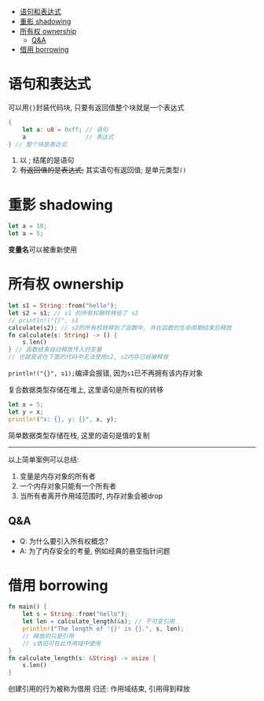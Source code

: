 <!--toc:start-->
- [语句和表达式](#语句和表达式)
- [重影 shadowing](#重影-shadowing)
- [所有权 ownership](#所有权-ownership)
  - [Q&A](#qa)
- [借用 borrowing](#借用-borrowing)
<!--toc:end-->

# 语句和表达式

可以用`{}`封装代码块, 只要有返回值整个块就是一个表达式

```rust
{
    let a: u8 = 0xff; // 语句
    a                 // 表达式
} // 整个块是表达式
```

1. 以 ; 结尾的是语句
2. ~~有返回值的是表达式;~~ 其实语句有返回值; 是单元类型`()`

# 重影 shadowing

```rust
let a = 10;
let a = 5;
```

**变量名**可以被重新使用

# 所有权 ownership

```rust
let s1 = String::from("hello");
let s2 = s1; // s1 的所有权被转移给了 s2
// println!("{}", s1
calculate(s2); // s2的所有权转移到了函数中, 并在函数的生命周期结束后释放
fn calculate(s: String) -> () {
    s.len()
} // 函数结束自动释放传入的变量
// 也就是说在下面的代码中无法使用s2, s2内存已经被释放
```

`println!("{}", s1);`编译会报错, 因为`s1`已不再拥有该内存对象

复合数据类型存储在堆上, 这里语句是所有权的转移

```rust
let x = 5;
let y = x;
println!("x: {}, y: {}", x, y);
```

简单数据类型存储在栈, 这里的语句是值的复制

---

以上简单案例可以总结:

1. 变量是内存对象的所有者
2. 一个内存对象只能有一个所有者
3. 当所有者离开作用域范围时, 内存对象会被drop

## Q&A

- Q: 为什么要引入所有权概念?
- A: 为了内存安全的考量, 例如经典的悬空指针问题

# 借用 borrowing

```rust
fn main() {
    let s = String::from("hello");
    let len = calculate_length(&s); // 不可变引用
    println!("The length of '{}' is {}.", s, len);
    // 释放的只是引用
    // s依旧可在此作用域中使用
}
fn calculate_length(s: &String) -> usize {
    s.len()
}
```

创建引用的行为被称为借用
归还: 作用域结束, 引用得到释放

